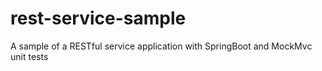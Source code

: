 # rest-service-sample
A sample of a RESTful service application with SpringBoot and MockMvc unit tests 
